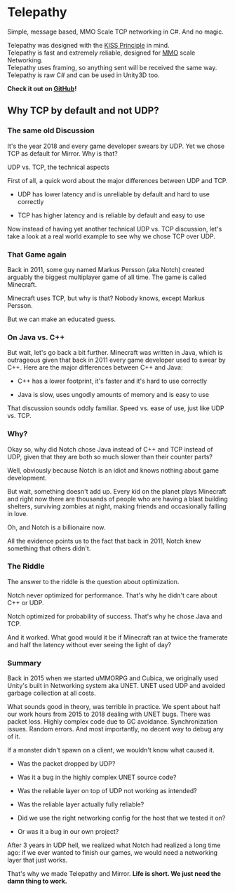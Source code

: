 # Telepathy

Simple, message based, MMO Scale TCP networking in C\#. And no magic.

Telepathy was designed with the [KISS
Principle](https://en.wikipedia.org/wiki/KISS_principle) in mind.  
Telepathy is fast and extremely reliable, designed for
[MMO](https://www.assetstore.unity3d.com/#!/content/51212) scale Networking.  
Telepathy uses framing, so anything sent will be received the same way.  
Telepathy is raw C\# and can be used in Unity3D too.

**Check it out on [GitHub](https://github.com/vis2k/Telepathy)!**

## Why TCP by default and not UDP?

### The same old Discussion

It's the year 2018 and every game developer swears by UDP. Yet we chose TCP as
default for Mirror. Why is that?

UDP vs. TCP, the technical aspects

First of all, a quick word about the major differences between UDP and TCP.

-   UDP has lower latency and is unreliable by default and hard to use correctly

-   TCP has higher latency and is reliable by default and easy to use

Now instead of having yet another technical UDP vs. TCP discussion, let's take a
look at a real world example to see why we chose TCP over UDP.

### That Game again

Back in 2011, some guy named Markus Persson (aka Notch) created arguably the
biggest multiplayer game of all time. The game is called Minecraft.

Minecraft uses TCP, but why is that? Nobody knows, except Markus Persson.

But we can make an educated guess.

### On Java vs. C++

But wait, let's go back a bit further. Minecraft was written in Java, which is
outrageous given that back in 2011 every game developer used to swear by C++.
Here are the major differences between C++ and Java:

-   C++ has a lower footprint, it's faster and it's hard to use correctly

-   Java is slow, uses ungodly amounts of memory and is easy to use

That discussion sounds oddly familiar. Speed vs. ease of use, just like UDP vs.
TCP.

### Why?

Okay so, why did Notch chose Java instead of C++ and TCP instead of UDP, given
that they are both so much slower than their counter parts?

Well, obviously because Notch is an idiot and knows nothing about game
development.

But wait, something doesn't add up. Every kid on the planet plays Minecraft and
right now there are thousands of people who are having a blast building
shelters, surviving zombies at night, making friends and occasionally falling in
love.

Oh, and Notch is a billionaire now.

All the evidence points us to the fact that back in 2011, Notch knew something
that others didn't.

### The Riddle

The answer to the riddle is the question about optimization.

Notch never optimized for performance. That's why he didn't care about C++ or
UDP.

Notch optimized for probability of success. That's why he chose Java and TCP.

And it worked. What good would it be if Minecraft ran at twice the framerate and
half the latency without ever seeing the light of day?

### Summary

Back in 2015 when we started uMMORPG and Cubica, we originally used Unity's
built in Networking system aka UNET. UNET used UDP and avoided garbage
collection at all costs.

What sounds good in theory, was terrible in practice. We spent about half our
work hours from 2015 to 2018 dealing with UNET bugs. There was packet loss.
Highly complex code due to GC avoidance. Synchronization issues. Random errors.
And most importantly, no decent way to debug any of it.

If a monster didn't spawn on a client, we wouldn't know what caused it.

-   Was the packet dropped by UDP?

-   Was it a bug in the highly complex UNET source code?

-   Was the reliable layer on top of UDP not working as intended?

-   Was the reliable layer actually fully reliable?

-   Did we use the right networking config for the host that we tested it on?

-   Or was it a bug in our own project?

After 3 years in UDP hell, we realized what Notch had realized a long time ago:
if we ever wanted to finish our games, we would need a networking layer that
just works.

That's why we made Telepathy and Mirror. **Life is short. We just need the damn
thing to work.**
